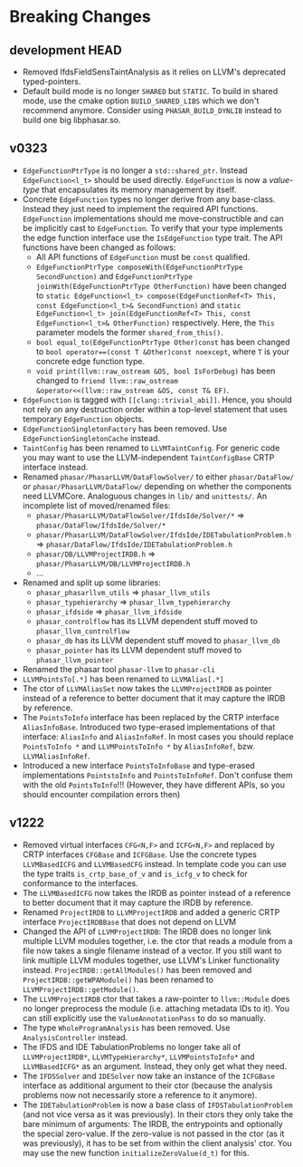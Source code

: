 # Breaking Changes

## development HEAD

- Removed IfdsFieldSensTaintAnalysis as it relies on LLVM's deprecated typed-pointers.
- Default build mode is no longer `SHARED` but `STATIC`. To build in shared mode, use the cmake option `BUILD_SHARED_LIBS` which we don't recommend anymore. Consider using `PHASAR_BUILD_DYNLIB` instead to build one big libphasar.so.


## v0323

- `EdgeFunctionPtrType` is no longer a `std::shared_ptr`. Instead `EdgeFunction<l_t>` should be used directly. `EdgeFunction` is now a *value-type* that encapsulates its memory management by itself.
- Concrete `EdgeFunction` types no longer derive from any base-class. Instead they just need to implement the required API functions. `EdgeFunction` implementations should me move-constructible and can be implicitly cast to `EdgeFunction`. To verify that your type implements the edge function interface use the `IsEdgeFunction` type trait. The API functions have been changed as follows:
  - All API functions of `EdgeFunction` must be `const` qualified.
  - `EdgeFunctionPtrType composeWith(EdgeFunctionPtrType SecondFunction)` and `EdgeFunctionPtrType joinWith(EdgeFunctionPtrType OtherFunction)` have been changed to `static EdgeFunction<l_t> compose(EdgeFunctionRef<T> This, const EdgeFunction<l_t>& SecondFunction)` and `static EdgeFunction<l_t> join(EdgeFunctionRef<T> This, const EdgeFunction<l_t>& OtherFunction)` respectively. Here, the `This` parameter models the former `shared_from_this()`.
  - `bool equal_to(EdgeFunctionPtrType Other)const` has been changed to `bool operator==(const T &Other)const noexcept`, where `T` is your concrete edge function type.
  - `void print(llvm::raw_ostream &OS, bool IsForDebug)` has been changed to `friend llvm::raw_ostream &operator<<(llvm::raw_ostream &OS, const T& EF)`.
- `EdgeFunction` is tagged with `[[clang::trivial_abi]]`. Hence, you should not rely on any destruction order within a top-level statement that uses temporary `EdgeFunction` objects.
- `EdgeFunctionSingletonFactory` has been removed. Use `EdgeFunctionSingletonCache` instead.
- `TaintConfig` has been renamed to `LLVMTaintConfig`. For generic code you may want to use the LLVM-independent `TaintConfigBase` CRTP interface instead.
- Renamed `phasar/PhasarLLVM/DataFlowSolver/` to either `phasar/DataFlow/` or `phasar/PhasarLLVM/DataFlow/` depending on whether the components need LLVMCore. Analoguous changes in `lib/` and `unittests/`.
    An incomplete list of moved/renamed files:
  - `phasar/PhasarLLVM/DataFlowSolver/IfdsIde/Solver/*` => `phasar/DataFlow/IfdsIde/Solver/*`
  - `phasar/PhasarLLVM/DataFlowSolver/IfdsIde/IDETabulationProblem.h` => `phasar/DataFlow/IfdsIde/IDETabulationProblem.h`
  - `phasar/DB/LLVMProjectIRDB.h` => `phasar/PhasarLLVM/DB/LLVMProjectIRDB.h`
  - ...
- Renamed and split up some libraries:
  - `phasar_phasarllvm_utils` => `phasar_llvm_utils`
  - `phasar_typehierarchy` => `phasar_llvm_typehierarchy`
  - `phasar_ifdside` => `phasar_llvm_ifdside`
  - `phasar_controlflow` has its LLVM dependent stuff moved to `phasar_llvm_controlflow`
  - `phasar_db` has its LLVM dependent stuff moved to `phasar_llvm_db`
  - `phasar_pointer` has its LLVM dependent stuff moved to `phasar_llvm_pointer`
- Renamed the phasar tool `phasar-llvm` to `phasar-cli`
- `LLVMPointsTo[.*]` has been renamed to `LLVMAlias[.*]`
- The ctor of `LLVMAliasSet` now takes the `LLVMProjectIRDB` as pointer instead of a reference to better document that it may capture the IRDB by reference.
- The `PointsToInfo` interface has been replaced by the CRTP interface `AliasInfoBase`. Introduced two type-erased implementations of that interface: `AliasInfo` and `AliasInfoRef`. In most cases you should replace `PointsToInfo *` and `LLVMPointsToInfo *` by `AliasInfoRef`, bzw. `LLVMAliasInfoRef`.
- Introduced a new interface `PointsToInfoBase` and type-erased implementations `PointstoInfo` and `PointsToInfoRef`. Don't confuse them with the old `PointsToInfo`!!! (However, they have different APIs, so you should encounter compilation errors then)

## v1222

- Removed virtual interfaces `CFG<N,F>` and `ICFG<N,F>` and replaced by CRTP interfaces `CFGBase` and `ICFGBase`. Use the concrete types `LLVMBasedICFG` and `LLVMBasedCFG` instead. In template code you can use the type traits `is_crtp_base_of_v` and `is_icfg_v` to check for conformance to the interfaces.
- The `LLVMBasedICFG` now takes the IRDB as pointer instead of a reference to better document that it may capture the IRDB by reference.
- Renamed `ProjectIRDB` to `LLVMProjectIRDB` and added a generic CRTP interface `ProjectIRDBBase` that does not depend on LLVM
- Changed the API of `LLVMProjectIRDB`: The IRDB does no longer link multiple LLVM modules together, i.e. the ctor that reads a module from a file now takes a single filename instead of a vector. If you still want to link multiple LLVM modules together, use LLVM's Linker functionality instead. `ProjecIRDB::getAllModules()` has been removed and `ProjectIRDB::getWPAModule()` has been renamed to `LLVMProjectIRDB::getModule()`.
- The `LLVMProjectIRDB` ctor that takes a raw-pointer to `llvm::Module` does no longer preprocess the module (i.e. attaching metadata IDs to it). You can still explicitly use the `ValueAnnotationPass` to do so manually.
- The type `WholeProgramAnalysis` has been removed. Use `AnalysisController` instead.
- The IFDS and IDE TabulationProblems no longer take all of `LLVMProjectIRDB*`, `LLVMTypeHierarchy*`, `LLVMPointsToInfo*` and `LLVMBasedICFG*` as an argument. Instead, they only get what they need.
- The `IFDSSolver` and `IDESolver` now take an instance of the `ICFGBase` interface as additional argument to their ctor (because the analysis problems now not necessarily store a reference to it anymore).
- The `IDETabulationProblem` is now a base class of `IFDSTabulationProblem` (and not vice versa as it was previously). In their ctors they only take the bare minimum of arguments: The IRDB, the entrypoints and optionally the special zero-value. If the zero-value is not passed in the ctor (as it was previously), it has to be set from within the client analysis' ctor. You may use the new function `initializeZeroValue(d_t)` for this.
